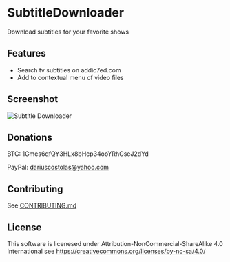 # SubtitleDownloader
Download subtitles for your favorite shows

Features
---
* Search tv subtitles on addic7ed.com
* Add to contextual menu of video files

Screenshot
---
![Subtitle Downloader](http://i.imgur.com/CeWFrmA.png)


Donations
---
BTC: 1Gmes6qfQY3HLx8bHcp34ooYRhGseJ2dYd

PayPal: dariuscostolas@yahoo.com

Contributing
---
See [CONTRIBUTING.md](/CONTRIBUTING.md)

License
---
This software is licenesed under Attribution-NonCommercial-ShareAlike 4.0 International see https://creativecommons.org/licenses/by-nc-sa/4.0/

